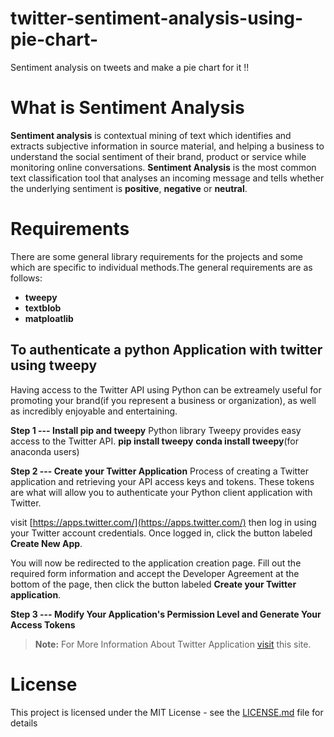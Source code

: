 # twitter-sentiment-analysis-using-pie-chart-
Sentiment analysis on tweets and make a pie chart for it !!
# What is Sentiment Analysis

**Sentiment analysis** is contextual mining of text which identifies and extracts subjective information in source material, and helping a business to understand the social sentiment of their brand, product or service while monitoring online conversations.
**Sentiment Analysis** is the most common text classification tool that analyses an incoming message and tells whether the underlying sentiment is **positive**, **negative** or **neutral**.

# Requirements

There are some general library requirements for the projects and some which are specific to individual methods.The general requirements are as follows:
- **tweepy**
- **textblob**
- **matploatlib**

## To authenticate a python Application with twitter using tweepy

Having access to the Twitter API using Python can be extreamely useful for promoting your brand(if you represent a business or organization), as well as incredibly enjoyable and entertaining.

**Step 1 --- Install pip and tweepy**
Python library Tweepy provides easy access to the Twitter API.
**pip install tweepy**
**conda install tweepy**(for anaconda users)

**Step 2 --- Create your Twitter Application**
Process of creating a Twitter application and retrieving your API access keys and tokens. These tokens are what will allow you to authenticate your Python client application with Twitter.

visit [https://apps.twitter.com/](https://apps.twitter.com/) then log in using your Twitter account credentials. Once logged in, click the button labeled **Create New App**.

You will now be redirected to the application creation page. Fill out the required form information and accept the Developer Agreement at the bottom of the page, then click the button labeled **Create your Twitter application**.

**Step 3 --- Modify Your Application's Permission Level and Generate Your Access Tokens**

> **Note:** For More Information About Twitter Application [visit](http://docs.tweepy.org/en/v3.5.0/auth_tutorial.html) this site.

# License
This project is licensed under the MIT License - see the [LICENSE.md](https://github.com/sachin2404/twitter-sentiment-analysis-using-pie-chart-/blob/master/LICENSE) file for details
